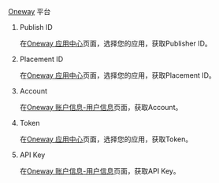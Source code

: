  [Oneway](https://developer.oneway.mobi/) 平台
1. Publish ID

    在[Oneway 应用中心](https://developer.oneway.mobi/)页面，选择您的应用，获取Publisher ID。

2.  Placement ID

    在[Oneway 应用中心](https://developer.oneway.mobi/)页面，选择您的应用，获取Placement ID。

3. Account 

   在[Oneway 账户信息-用户信息](https://developer.oneway.mobi/)页面，获取Account。

4. Token

   在[Oneway 应用中心](https://developer.oneway.mobi/)页面，选择您的应用，获取Token。

5. API Key

   在[Oneway 账户信息-用户信息](https://developer.oneway.mobi/)页面，获取API Key。


